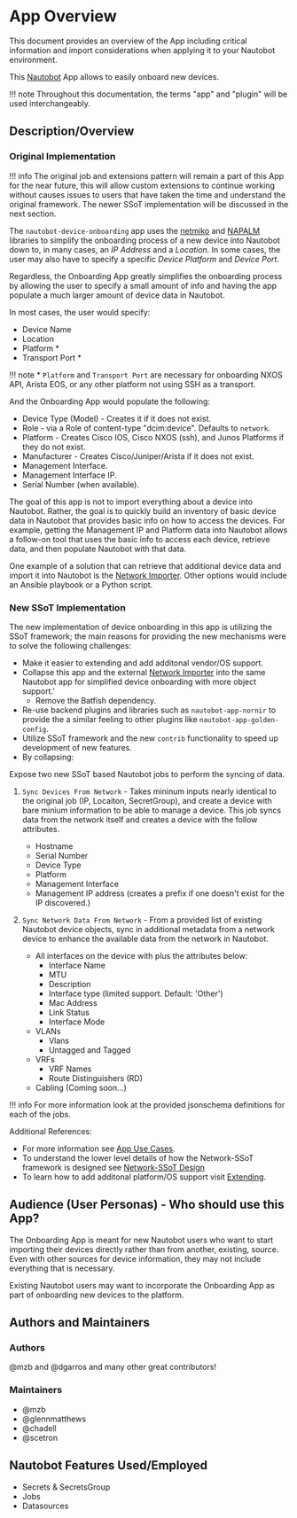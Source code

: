 # App Overview

This document provides an overview of the App including critical information and import considerations when applying it to your Nautobot environment.

This [Nautobot](https://github.com/nautobot/nautobot) App allows to easily onboard new devices.

!!! note
    Throughout this documentation, the terms "app" and "plugin" will be used interchangeably.

## Description/Overview

### Original Implementation

!!! info
    The original job and extensions pattern will remain a part of this App for the near future, this will allow custom extensions to continue working without causes issues to users that have taken the time and understand the original framework.  The newer SSoT implementation will be discussed in the next section.

The `nautobot-device-onboarding` app uses the [netmiko](https://github.com/ktbyers/netmiko) and [NAPALM](https://napalm.readthedocs.io/en/latest/) libraries to simplify the onboarding process of a new device into Nautobot down to, in many cases, an *IP Address* and a *Location*. In some cases, the user may also have to specify a specific *Device Platform* and *Device Port*.

Regardless, the Onboarding App greatly simplifies the onboarding process by allowing the user to specify a small amount of info and having the app populate a much larger amount of device data in Nautobot.

In most cases, the user would specify:

- Device Name
- Location
- Platform *
- Transport Port *

!!! note
    * `Platform` and `Transport Port` are necessary for onboarding NXOS API, Arista EOS, or any other platform not using SSH as a transport.

And the Onboarding App would populate the following:

- Device Type (Model) - Creates it if it does not exist.
- Role - via a Role of content-type "dcim:device". Defaults to `network`.
- Platform - Creates Cisco IOS, Cisco NXOS (ssh), and Junos Platforms if they do not exist.
- Manufacturer - Creates Cisco/Juniper/Arista if it does not exist.
- Management Interface.
- Management Interface IP.
- Serial Number (when available).

The goal of this app is not to import everything about a device into Nautobot. Rather, the goal is to quickly build an inventory of basic device data in Nautobot that provides basic info on how to access the devices.
For example, getting the Management IP and Platform data into Nautobot allows a follow-on tool that uses the basic info to access each device, retrieve data, and then populate Nautobot with that data.

One example of a solution that can retrieve that additional device data and import it into Nautobot is the [Network Importer](https://github.com/networktocode/network-importer). Other options would include an Ansible playbook or a Python script.

### New SSoT Implementation

The new implementation of device onboarding in this app is utilizing the SSoT framework; the main reasons for providing the new mechanisms were to solve the following challenges:

- Make it easier to extending and add additonal vendor/OS support.
- Collapse this app and the external [Network Importer](https://github.com/networktocode/network-importer) into the same Nautobot app for simplified device onboarding with more object support.'
    - Remove the Batfish dependency.
- Re-use backend plugins and libraries such as `nautobot-app-nornir` to provide the a similar feeling to other plugins like `nautobot-app-golden-config`.
- Utilize SSoT framework and the new `contrib` functionality to speed up development of new features.
- By collapsing:

Expose two new SSoT based Nautobot jobs to perform the syncing of data.

1. `Sync Devices From Network` - Takes mininum inputs nearly identical to the original job (IP, Locaiton, SecretGroup), and create a device with bare minium information to be able to manage a device. This job syncs data from the network itself and creates a device with the follow attributes.
    - Hostname
    - Serial Number
    - Device Type
    - Platform
    - Management Interface
    - Management IP address (creates a prefix if one doesn't exist for the IP discovered.)

2. `Sync Network Data From Network` - From a provided list of existing Nautobot device objects, sync in additional metadata from a network device to enhance the available data from the network in Nautobot.
    - All interfaces on the device with plus the attributes below:
        - Interface Name
        - MTU
        - Description
        - Interface type (limited support. Default: 'Other')
        - Mac Address
        - Link Status
        - Interface Mode
    - VLANs
        - Vlans
        - Untagged and Tagged
    - VRFs
        - VRF Names
        - Route Distinguishers (RD)
    - Cabling (Coming soon...)

!!! info
    For more information look at the provided jsonschema definitions for each of the jobs.

Additional References:

- For more information see [App Use Cases](./app_use_cases.md).
- To understand the lower level details of how the Network-SSoT framework is designed see [Network-SSoT Design](./app_detailed_design.md)
- To learn how to add additonal platform/OS support visit [Extending](./external_interactions.md).

## Audience (User Personas) - Who should use this App?

The Onboarding App is meant for new Nautobot users who want to start importing their devices directly rather than from another, existing, source. Even with other sources for device information, they may not include everything that is necessary.

Existing Nautobot users may want to incorporate the Onboarding App as part of onboarding new devices to the platform.

## Authors and Maintainers

### Authors

@mzb and @dgarros and many other great contributors!

### Maintainers

- @mzb
- @glennmatthews
- @chadell
- @scetron

## Nautobot Features Used/Employed

- Secrets & SecretsGroup
- Jobs
- Datasources
